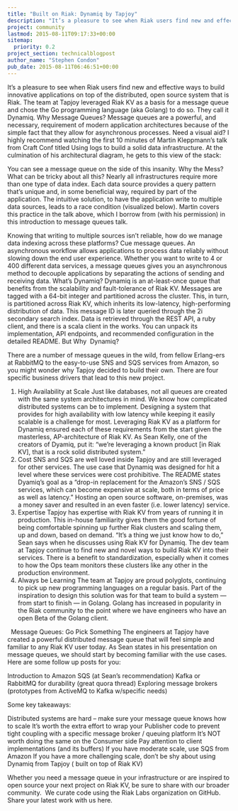 ```yaml
---
title: "Built on Riak: Dynamiq by Tapjoy"
description: "It’s a pleasure to see when Riak users find new and effective ways to build innovative applications on top of the distributed, open source system that is Riak. The team at Tapjoy leveraged Riak KV as a basis for a message queue and chose the Go programming language (aka Golang) to do so. They call i"
project: community
lastmod: 2015-08-11T09:17:33+00:00
sitemap:
  priority: 0.2
project_section: technicalblogpost
author_name: "Stephen Condon"
pub_date: 2015-08-11T06:46:51+00:00
---
```

It’s a pleasure to see when Riak users find new and effective ways to build innovative applications on top of the distributed, open source system that is Riak. The team at Tapjoy leveraged Riak KV as a basis for a message queue and chose the Go programming language (aka Golang) to do so. They call it Dynamiq.
Why Message Queues? 
Message queues are a powerful, and necessary, requirement of modern application architectures because of the simple fact that they allow for asynchronous processes. 
Need a visual aid? I highly recommend watching the first 10 minutes of Martin Kleppmann’s talk from Craft Conf titled Using logs to build a solid data infrastructure. At the culmination of his architectural diagram, he gets to this view of the stack:

You can see a message queue on the side of this insanity.
Why the Mess?
What can be tricky about all this? 
Nearly all infrastructures require more than one type of data index. Each data source provides a query pattern that’s unique and, in some beneficial way, required by part of the application. The intuitive solution, to have the application write to multiple data sources, leads to a race condition (visualized below). Martin covers this practice in the talk above, which I borrow from (with his permission) in this introduction to message queues talk.

Knowing that writing to multiple sources isn’t reliable, how do we manage data indexing across these platforms?
Cue message queues.
An asynchronous workflow allows applications to process data reliably without slowing down the end user experience. Whether you want to write to 4 or 400 different data services, a message queues gives you an asynchronous method to decouple applications by separating the actions of sending and receiving data.
What’s Dynamiq?
Dynamiq is an at-least-once queue that benefits from the scalability and fault-tolerance of Riak KV. Messages are tagged with a 64-bit integer and partitioned across the cluster. This, in turn, is partitioned across Riak KV, which inherits its low-latency, high-performing distribution of data. This message ID is later queried through the 2i secondary search index.
Data is retrieved through the REST API, a ruby client, and there is a scala client in the works. You can unpack its implementation, API endpoints, and recommended configuration in the detailed README.
But Why  Dynamiq?

There are a number of message queues in the wild, from fellow Erlang-ers at RabbitMQ to the easy-to-use SNS and SQS services from Amazon, so you might wonder why Tapjoy decided to build their own. There are four specific business drivers that lead to this new project. 
1. High Availability at Scale
Just like databases, not all queues are created with the same system architectures in mind. We know how complicated distributed systems can be to implement. Designing a system that provides for high availability with low latency while keeping it easily scalable is a challenge for most. Leveraging Riak KV as a platform for Dynamiq ensured each of these requirements from the start given the masterless, AP-architecture of Riak KV. As Sean Kelly, one of the creators of Dyamiq, put it: “we’re leveraging a known product [in Riak KV], that is a rock solid distributed system.”
2. Cost
SNS and SQS are well loved inside Tapjoy and are still leveraged for other services. The use case that Dynamiq was designed for hit a level where these services were cost prohibitive. The README states Dyamiq’s goal as a “drop-in replacement for the Amazon’s SNS / SQS services, which can become expensive at scale, both in terms of price as well as latency.”
Hosting an open source software, on-premises, was a money saver and resulted in an even faster (i.e. lower latency) service.
3. Expertise
Tapjoy has expertise with Riak KV from years of running it in production. This in-house familiarity gives them the good fortune of being comfortable spinning up further Riak clusters and scaling them, up and down, based on demand. “It’s a thing we just know how to do,” Sean says when he discusses using Riak KV for Dynamiq.
The dev team at Tapjoy continue to find new and novel ways to build Riak KV into their services. There is a benefit to standardization, especially when it comes to how the Ops team monitors these clusters like any other in the production environment. 
4. Always be Learning
The team at Tapjoy are proud polyglots, continuing to pick up new programming languages on a regular basis. Part of the inspiration to design this solution was for that team to build a system — from start to finish — in Golang. 
Golang has increased in popularity in the Riak community to the point where we have engineers who have an open Beta of the Golang client.

 
Message Queues: Go Pick Something
The engineers at Tapjoy have created a powerful distributed message queue that will feel simple and familiar to any Riak KV user today. As Sean states in his presentation on message queues, we should start by becoming familiar with the use cases.
Here are some follow up posts for you:

Introduction to Amazon SQS (at Sean’s recommendation)
Kafka or RabbitMQ for durability (great quora thread)
Exploring message brokers (prototypes from ActiveMQ to Kafka w/specific needs)

Some key takeaways:

Distributed systems are hard – make sure your message queue knows how to scale
It’s worth the extra effort to wrap your Publisher code to prevent tight coupling with a specific message broker / queuing platform
It’s NOT worth doing the same on the Consumer side
Pay attention to client implementations (and its buffers)
If you have moderate scale, use SQS from Amazon
If you have a more challenging scale, don’t be shy about using Dynamiq from Tapjoy ( built on top of Riak KV)

Whether you need a message queue in your infrastructure or are inspired to open source your next project on Riak KV, be sure to share with our broader community.  We curate code using the Riak Labs organization on GitHub. Share your latest work with us here.
